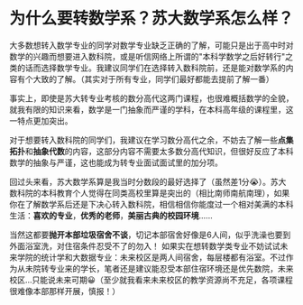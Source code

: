 # 为什么要转数学系？苏大数学系怎么样？

大多数想转入数学专业的同学对数学专业缺乏正确的了解，可能只是出于高中时对数学的兴趣而想要进入数科院，或是听信网络上所谓的"本科学数学之后好转行"之类的话而选择数学专业。我建议同学们在选择转入数科院前，还是能对数学系的内容有个大致的了解。（其实对于所有专业，同学们最好都能去提前了解一番）

事实上，即使是苏大转专业考核的数分高代这两门课程，也很难概括数学的全貌，就我有限的知识来看，数学是一门抽象而严谨的学科，在本科高年级的课程里，这一特点更加突出。

对于想要转入数科院的同学们，我建议在学习数分高代之余，不妨去了解一些**点集拓扑**和**抽象代数**的内容，这部分内容不需要太多数分高代知识，但很好反应了本科数学的抽象与严谨，这也能成为转专业面试面试里的加分项。


回过头来看，苏大数学系算是我当时分数段的最好选择了（虽然差1分😭）。苏大数科院的本科教育个人觉得在同类高校里算是突出的（相比南师南航南理），如果你在了解数学系后还是下决心转入数科院，相信相信你能度过一个相对美满的本科生活：**喜欢的专业**，**优秀的老师**，**美丽古典的校园环境**......

当然这都要**抛开本部垃圾宿舍不谈**，切记本部宿舍好像是6人间，似乎洗澡也要到外面浴室洗，对住宿条件忍受不了的勿入！ 如果实在想转数学类专业不妨试试未来学院的统计学和大数据专业：未来校区是两人间宿舍，每层楼都有浴室。不过作为从未院转专业来的学长，笔者还是建议能忍受本部住宿环境还是优先数院，未来校区...只能说未来可期😀（至少就我看来未来校区的教学资源尚不充足，各项课程很难像本部那样开展，慎报！）

